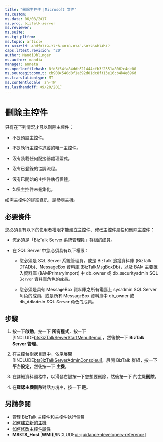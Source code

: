 ```yaml
---
title: "刪除主控件 |Microsoft 文件"
ms.custom: 
ms.date: 06/08/2017
ms.prod: biztalk-server
ms.reviewer: 
ms.suite: 
ms.tgt_pltfrm: 
ms.topic: article
ms.assetid: e3df8719-27cb-4010-82e3-68226ab74b17
caps.latest.revision: "20"
author: MandiOhlinger
ms.author: mandia
manager: anneta
ms.openlocfilehash: 8fd5f54fa84ddb521444cfb3f2351a8062c4de00
ms.sourcegitcommit: cb908c540d8f1a692d01dc8f313e16cb4b4e696d
ms.translationtype: MT
ms.contentlocale: zh-TW
ms.lasthandoff: 09/20/2017
---
```

# <a name="delete-a-host"></a>刪除主控件
只有在下列情況才可以刪除主控件：  
  
-   不是預設主控件。  
  
-   不是執行主控件追蹤的唯一主控件。  
  
-   沒有裝載任何配接器處理常式。  
  
-   沒有已登錄的協調流程。  
  
-   沒有已開始的主控件執行個體。  
  
-   如果主控件未叢集化。  
  
 如需主控件的詳細資訊，請參閱[主機](../core/hosts.md)。  
  
## <a name="prerequisites"></a>必要條件  
 您必須具有以下的使用者權限才能建立主控件、修改主控件屬性和刪除主控件：  
  
-   您必須是「BizTalk Server 系統管理員」群組的成員。  
  
-   在 SQL Server 中您必須具有以下權限：  
  
    -   您必須是 SQL Server 系統管理員，或是 BizTalk 追蹤資料庫 (BizTalk DTADb)、MessageBox 資料庫 (BizTalkMsgBoxDb)，以及 BAM 主要匯入資料庫 (BAMPrimaryImport) 中 db_owner 或 db_securityadmin SQL Server 資料庫角色的成員。  
  
    -   您必須是具有 MessageBox 資料庫之所有電腦上 sysadmin SQL Server 角色的成員，或是所有 MessageBox 資料庫中 db_owner 或 db_ddladmin SQL Server 角色的成員。  
  
## <a name="steps"></a>步驟 
  
1.  按一下**啟動**，按一下 **所有程式**，按一下  [!INCLUDE[btsBizTalkServerStartMenuItemui](../includes/btsbiztalkserverstartmenuitemui-md.md)]，然後按一下  **BizTalk Server 管理**。  
  
2.  在主控台樹狀目錄中，依序展開[!INCLUDE[btsBizTalkServerAdminConsoleui](../includes/btsbiztalkserveradminconsoleui-md.md)]，展開 BizTalk 群組，按一下**平台設定**，然後按一下 **主機**。  
  
3.  在詳細資料窗格中，以滑鼠右鍵按一下您想要刪除，然後按一下 的主機**刪除**。  
  
4.  在**確認主機刪除**對話方塊中，按一下 **是**。  
  
## <a name="see-also"></a>另請參閱  
-  [管理 BizTalk 主控件和主控件執行個體](../core/managing-biztalk-hosts-and-host-instances.md)   
-  [如何建立新的主機](../core/how-to-create-a-new-host.md)   
-  [如何修改主控件屬性](../core/how-to-modify-host-properties.md)   
-  **MSBTS_Host (WMI)**[!INCLUDE[ui-guidance-developers-reference](../includes/ui-guidance-developers-reference.md)]